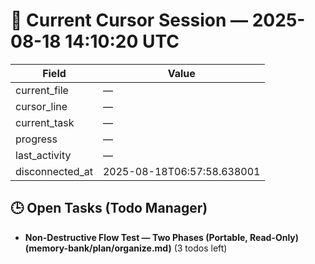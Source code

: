 # 📝 Current Cursor Session — 2025-08-18 14:10:20 UTC

| Field | Value |
|-------|-------|
| current_file | — |
| cursor_line | — |
| current_task | — |
| progress | — |
| last_activity | — |
| disconnected_at | 2025-08-18T06:57:58.638001 |

## 🕒 Open Tasks (Todo Manager)
- **Non-Destructive Flow Test — Two Phases (Portable, Read-Only) (memory-bank/plan/organize.md)** (3 todos left)
